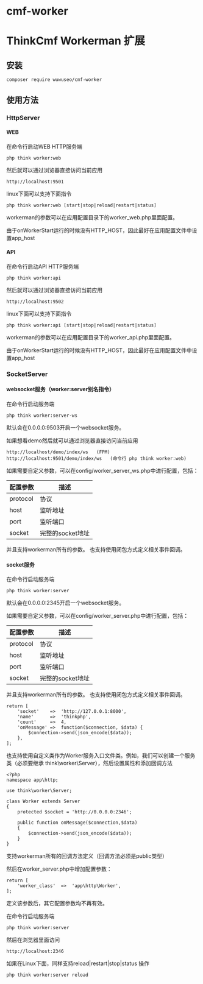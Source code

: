 # cmf-worker

ThinkCmf Workerman 扩展
===============

## 安装

```
composer require wuwuseo/cmf-worker
```

## 使用方法

### HttpServer 

#### WEB

在命令行启动WEB HTTP服务端
~~~
php think worker:web
~~~

然后就可以通过浏览器直接访问当前应用

~~~
http://localhost:9501
~~~

linux下面可以支持下面指令
~~~
php think worker:web [start|stop|reload|restart|status]
~~~

workerman的参数可以在应用配置目录下的worker_web.php里面配置。

由于onWorkerStart运行的时候没有HTTP_HOST，因此最好在应用配置文件中设置app_host

#### API

在命令行启动API HTTP服务端
~~~
php think worker:api
~~~

然后就可以通过浏览器直接访问当前应用

~~~
http://localhost:9502
~~~

linux下面可以支持下面指令
~~~
php think worker:api [start|stop|reload|restart|status]
~~~

workerman的参数可以在应用配置目录下的worker_api.php里面配置。

由于onWorkerStart运行的时候没有HTTP_HOST，因此最好在应用配置文件中设置app_host


### SocketServer

#### websocket服务（worker:server别名指令）

在命令行启动服务端
~~~
php think worker:server-ws
~~~

默认会在0.0.0.0:9503开启一个websocket服务。

如果想看demo然后就可以通过浏览器直接访问当前应用

~~~
http://localhost/demo/index/ws   (FPM)
http://localhost:9501/demo/index/ws   (命令行 php think worker:web)
~~~

如果需要自定义参数，可以在config/worker_server_ws.php中进行配置，包括：

配置参数 | 描述
--- | ---
protocol| 协议
host | 监听地址
port | 监听端口
socket | 完整的socket地址

并且支持workerman所有的参数。
也支持使用闭包方式定义相关事件回调。

#### socket服务

在命令行启动服务端
~~~
php think worker:server
~~~

默认会在0.0.0.0:2345开启一个websocket服务。

如果需要自定义参数，可以在config/worker_server.php中进行配置，包括：

配置参数 | 描述
--- | ---
protocol| 协议
host | 监听地址
port | 监听端口
socket | 完整的socket地址

并且支持workerman所有的参数。
也支持使用闭包方式定义相关事件回调。

~~~
return [
	'socket' 	=>	'http://127.0.0.1:8000',
	'name'		=>	'thinkphp',
	'count'		=>	4,
	'onMessage'	=>	function($connection, $data) {
		$connection->send(json_encode($data));
	},
];
~~~

也支持使用自定义类作为Worker服务入口文件类。例如，我们可以创建一个服务类（必须要继承 think\worker\Server），然后设置属性和添加回调方法

~~~
<?php
namespace app\http;

use think\worker\Server;

class Worker extends Server
{
	protected $socket = 'http://0.0.0.0:2346';

	public function onMessage($connection,$data)
	{
		$connection->send(json_encode($data));
	}
}
~~~
支持workerman所有的回调方法定义（回调方法必须是public类型）

然后在worker_server.php中增加配置参数：
~~~
return [
	'worker_class'	=>	'app\http\Worker',
];
~~~

定义该参数后，其它配置参数均不再有效。

在命令行启动服务端
~~~
php think worker:server
~~~

然后在浏览器里面访问
~~~
http://localhost:2346
~~~

如果在Linux下面，同样支持reload|restart|stop|status 操作
~~~
php think worker:server reload
~~~